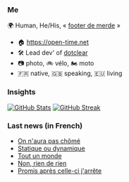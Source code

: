 ### Me

🌍 Human, He/His, « [footer de merde](https://open-time.net/post/2013/07/17/La-veritable-histoire-du-Footer-de-merde-) » 
* 🏠 https://open-time.net 
* 🛠️ Lead dev' of [dotclear](https://git.dotclear.org/dev/dotclear)
* 📷 photo, 🚲 vélo, 🏍️ moto 
* 🇫🇷 native, 🇬🇧 speaking, 🇪🇺 living

### Insights

[![GitHub Stats](https://github-readme-stats.vercel.app/api?username=franck-paul)](https://github.com/franck-paul)
[![GitHub Streak](https://github-readme-streak-stats.herokuapp.com?user=franck-paul)](https://git.io/streak-stats)

### Last news (in French)

<!-- BLOG-POST-LIST:START -->
- [On n&#39;aura pas chômé](https://open-time.net/post/2023/03/02/On-aura-pas-chome)
- [Statique ou dynamique](https://open-time.net/post/2023/03/01/Statique-ou-dynamique)
- [Tout un monde](https://open-time.net/post/2023/02/28/Tout-un-monde)
- [Non, rien de rien](https://open-time.net/post/2023/02/27/Non-rien-de-rien)
- [Promis après celle-ci j&#39;arrête](https://open-time.net/post/2023/02/26/Promis-apres-celle-ci-j-arrete)
<!-- BLOG-POST-LIST:END -->
